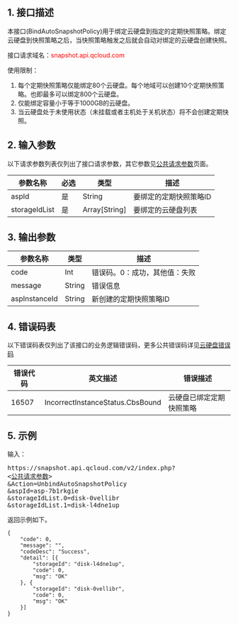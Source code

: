 
## 1. 接口描述

本接口(BindAutoSnapshotPolicy)用于绑定云硬盘到指定的定期快照策略。绑定云硬盘到快照策略之后，当快照策略触发之后就会自动对绑定的云硬盘创建快照。



接口请求域名：<font style="color:red">snapshot.api.qcloud.com</font>


使用限制：<br>
1. 每个定期快照策略仅能绑定80个云硬盘。每个地域可以创建10个定期快照策略。也即最多可以绑定800个云硬盘。<br>
2. 仅能绑定容量小于等于1000GB的云硬盘。<br>
3. 当云硬盘处于未使用状态（未挂载或者主机处于关机状态）将不会创建定期快照。

## 2. 输入参数

以下请求参数列表仅列出了接口请求参数，其它参数见[公共请求参数](http://tcecqpoc.fsphere.cn/document/product/240/8320)页面。


| 参数名称 | 必选  | 类型 | 描述 |
|---------|---------|---------|---------|
| aspId | 是 | String | 要绑定的定期快照策略ID |
| storageIdList | 是 | Array[String] | 要绑定的云硬盘列表 |


## 3. 输出参数

| 参数名称 | 类型 | 描述 |
|---------|---------|---------|
| code | Int | 错误码。0：成功，其他值：失败|
| message | String | 错误信息|
| aspInstanceId | String | 新创建的定期快照策略ID |

## 4. 错误码表

以下错误码表仅列出了该接口的业务逻辑错误码，更多公共错误码详见[云硬盘错误码](http://tcecqpoc.fsphere.cn/doc/api/364/4207)

| 错误代码 | 英文描述 | 错误描述 |
| ------- | ------- | ------- |
| 16507 |  IncorrectInstanceStatus.CbsBound | 云硬盘已绑定定期快照策略 |


## 5. 示例

输入：
<pre>
https://snapshot.api.qcloud.com/v2/index.php?
<<a href="http://tcecqpoc.fsphere.cn/doc/api/229/6976">公共请求参数</a>>
&Action=UnbindAutoSnapshotPolicy
&aspId=asp-7b1rkgie
&storageIdList.0=disk-0vellibr
&storageIdList.1=disk-l4dne1up
</pre>

返回示例如下。

```
{
	"code": 0,
	"message": "",
	"codeDesc": "Success",
	"detail": [{
		"storageId": "disk-l4dne1up",
		"code": 0,
		"msg": "OK"
	}, {
		"storageId": "disk-0vellibr",
		"code": 0,
		"msg": "OK"
	}]
}
```
